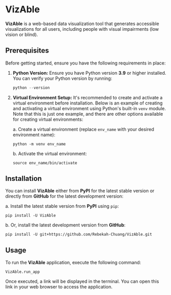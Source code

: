 # VizAble
**VizAble** is a web-based data visualization tool that generates accessible visualizations for all users, including people with visual impairments (low vision or blind).

## Prerequisites
Before getting started, ensure you have the following requirements in place:
1. **Python Version:** Ensure you have Python version **3.9** or higher installed. You can verify your Python version by running:
    ```python
    python --version
    ```
2. **Virtual Environment Setup:** It's recommended to create and activate a virtual environment before installation. Below is an example of creating and activating a virtual environment using Python's built-in `venv` module. Note that this is just one example, and there are other options available for creating virtual environments:

    a. Create a virtual environment (replace `env_name` with your desired environment name):
    ```
    python -m venv env_name
    ```
    b. Activate the virtual environment:
    ```
    source env_name/bin/activate
    ```

## Installation
You can install **VizAble** either from **PyPI** for the latest stable version or directly from **GitHub** for the latest development version:

a. Install the latest stable version from **PyPI** using `pip`:
```
pip install -U VizAble
```
b. Or, install the latest development version from **GitHub**:
```
pip install -U git+https://github.com/Rebekah-Chuang/VizAble.git
```

## Usage
To run the **VizAble** application, execute the following command:
```
VizAble.run_app
```
Once executed, a link will be displayed in the terminal. You can open this link in your web browser to access the application.